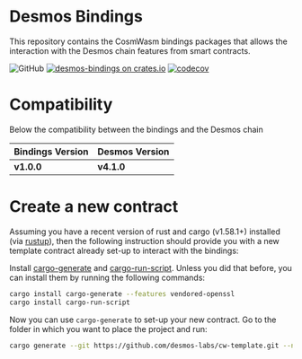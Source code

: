 # Desmos Bindings

This repository contains the CosmWasm bindings packages that allows the interaction with the Desmos chain features from smart contracts.

![GitHub](https://img.shields.io/github/license/desmos-labs/desmos-bindings.svg) [![desmos-bindings on crates.io](https://img.shields.io/crates/v/desmos-bindings.svg)](https://crates.io/crates/desmos-bindings) [![codecov](https://codecov.io/gh/desmos-labs/desmos-bindings/branch/main/graph/badge.svg?token=TT3qCDd957)](https://codecov.io/gh/desmos-labs/desmos-bindings)

# Compatibility

Below the compatibility between the bindings and the Desmos chain

| Bindings Version | Desmos Version |
|---|---|
| **v1.0.0** | **v4.1.0** |

# Create a new contract
Assuming you have a recent version of rust and cargo (v1.58.1+) installed
(via [rustup](https://rustup.rs/)),
then the following instruction should provide you with a new template contract already set-up to interact with the bindings:

Install [cargo-generate](https://github.com/ashleygwilliams/cargo-generate) and [cargo-run-script](https://github.com/JoshMcguigan/cargo-run-script).
Unless you did that before, you can install them by running the following commands:

```sh
cargo install cargo-generate --features vendored-openssl
cargo install cargo-run-script
```

Now you can use `cargo-generate` to set-up your new contract.
Go to the folder in which you want to place the project and run:

```sh
cargo generate --git https://github.com/desmos-labs/cw-template.git --name PROJECT_NAME
````
